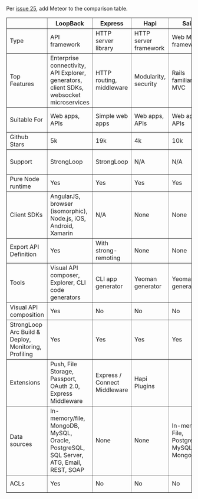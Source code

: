 Per [issue 25](https://github.com/strongloop/loopback.io/issues/25), add Meteor to the comparison table.

<table border="1" class="comp" width="100%">
<tr>
  <th id="feature">&nbsp;</th>
  <th>LoopBack</th>
  <th>Express</th>
  <th>Hapi</th>
  <th>Sails</th>
  <th>Restify</th>
  <th>Meteor</th>
</tr>

<tr>
  <td class="col1">Type</td>
  <td>API framework</td>
  <td>HTTP server library</td>
  <td>HTTP server framework</td>
  <td>Web MVC framework</td>
  <td>REST HTTP library</td>
  <td>Full-stack JavaScript app platform</td>
</tr>

<tr>
  <td class="col1">Top Features</td>
  <td>Enterprise connectivity, API Explorer, generators, client SDKs, websocket microservices</td>
  <td>HTTP routing, middleware</td>
  <td>Modularity, security</td>
  <td>Rails familiarity, MVC</td>
  <td>Simplicity, REST routing</td>
  <td>Universal JavaScript, reactive rendering, websocket microservices</td>
</tr>

<tr>
  <td class="col1">Suitable For</td>
  <td>Web apps, APIs</td>
  <td>Simple web apps</td>
  <td>Web apps, APIs</td>
  <td>Web apps, APIs</td>
  <td>Simple REST APIs</td>
  <td>Web apps</td>
</tr>

<tr>
  <td class="col1">Github Stars</td>
  <td>5k</td>
  <td>19k</td>
  <td>4k</td>
  <td>10k</td>
  <td>3k</td>
  <td>28k</td>
</tr>

<tr>
  <td class="col1">Support</td>
  <td>StrongLoop</td>
  <td>StrongLoop</td>
  <td>N/A</td>
  <td>N/A</td>
  <td>N/A</td>
  <td>Meteor Development Group </td>
</tr>

<tr>
  <td class="col1">Pure Node runtime</td>
  <td>Yes</td>
  <td>Yes</td>
  <td>Yes</td>
  <td>Yes</td>
  <td>Yes</td>
  <td>No</td>
</tr>

<tr>
  <td class="col1">Client SDKs</td>
  <td>AngularJS, browser (isomorphic), Node.js, iOS, Android, Xamarin</td>
  <td>N/A</td>
  <td>None</td>
  <td>None</td>
  <td>None</td>
  <td>JavaScript, Cordova for iOS and Android, React, AngularJS</td>
</tr>

<tr>
  <td class="col1">Export API Definition</td>
  <td>Yes</td>
  <td>With strong-remoting</td>
  <td>None</td>
  <td>None</td>
  <td>None</td>
  <td>With meteor-rest</td>
</tr>

<tr>
  <td class="col1">Tools</td>
  <td>Visual API composer, Explorer, CLI code generators</td>
  <td>CLI app generator</td>
  <td>Yeoman generator</td>
  <td>Yeoman generator</td>
  <td>Yeoman generator</td>
  <td>CLI tool</td>
</tr>

<tr>
  <td class="col1">Visual API composition</td>
  <td>Yes</td>
  <td>No</td>
  <td>No</td>
  <td>No</td>
  <td>No</td>
  <td>No</td>
</tr>

<tr>
  <td class="col1">StrongLoop Arc Build & Deploy, Monitoring, Profiling </td>
  <td>Yes</td>
  <td>Yes</td>
  <td>Yes</td>
  <td>Yes</td>
  <td>Yes</td>
  <td>Yes</td>
</tr>

<tr>
  <td class="col1">Extensions</td>
  <td>Push, File Storage, Passport, OAuth 2.0, Express Middleware</td>
  <td>Express / Connect Middleware</td>
  <td>Hapi Plugins</td>
  <td></td>
  <td></td>
  <td>Proprietary package system and repository, npm</td>
</tr>

<tr>
  <td class="col1">Data sources </td>
  <td>In-memory/file, MongoDB, MySQL, Oracle, PostgreSQL, SQL Server, ATG, Email, REST, SOAP</td>
  <td>None</td>
  <td>None</td>
  <td>In-memory, File, PostgreSQL, MySQL, MongoDB </td>
  <td>None</td>
  <td>MongoDB, MySQL and PostgreSQL via 3rd-party packages</td>
</tr>

<tr>
  <td class="col1">ACLs</td>
  <td>Yes</td>
  <td>No</td>
  <td>No</td>
  <td>No</td>
  <td>No</td>
  <td>Basic allow/deny</td>
</tr>
</table>
